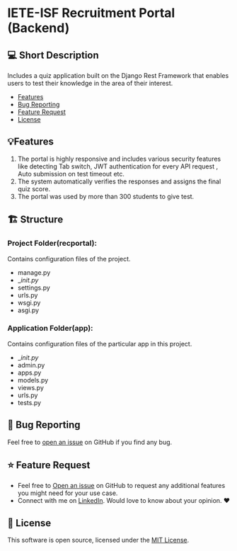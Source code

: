 # IETE-ISF Recruitment Portal (Backend)

## 💻 Short Description

Includes a quiz application built on the Django Rest Framework that enables users to test their knowledge in the area of their interest. 

- [Features](#features)
- [Bug Reporting](#bug)
- [Feature Request](#feature-request)
- [License](#license)

<a id="features"></a>

## 💡Features
1) The portal is highly responsive and includes various security features like detecting Tab switch, JWT authentication for every API request , Auto submission on    test timeout etc.
2) The system automatically verifies the responses and assigns the final quiz score.
3) The portal was used by more than 300 students to give test.
 
 <a id="structure"></a>
 
 ## 🏗️ Structure
 
 
 ### Project Folder(recportal): 
 
 Contains configuration files of the project.
 
* manage.py
*  __init.py_
*  settings.py
*  urls.py
*  wsgi.py
*  asgi.py

### Application Folder(app): 
 
 Contains configuration files of the particular app in this project.
 
*  __init.py_
*  admin.py
*  apps.py
*  models.py
*  views.py
*  urls.py
*  tests.py

<a id="bug"></a>

## 🐛 Bug Reporting

Feel free to [open an issue](https://github.com/karthiksbh/RecPortal/issues) on GitHub if you find any bug.

<a id="feature-request"></a>

## ⭐ Feature Request

- Feel free to [Open an issue](https://github.com/karthiksbh/RecPortal/issues) on GitHub to request any additional features you might need for your use case.
- Connect with me on [LinkedIn](https://www.linkedin.com/in/karthik-srinivas-bhallamudi-b5b535203/). Would love to know about your opinion. ❤️

<a id="license"></a>

## 📜 License

This software is open source, licensed under the [MIT License](https://github.com/karthiksbh/RecPortal/LICENSE).


